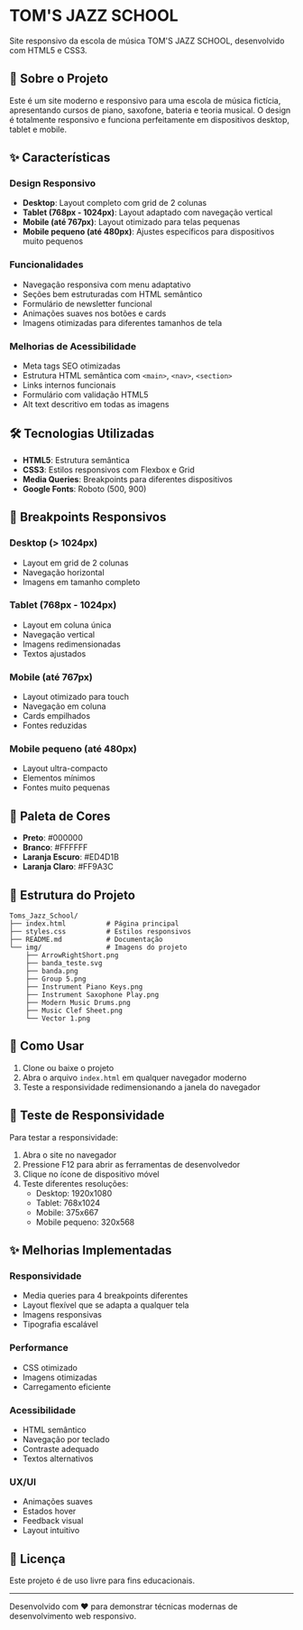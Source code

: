 # TOM'S JAZZ SCHOOL

Site responsivo da escola de música TOM'S JAZZ SCHOOL, desenvolvido com HTML5 e CSS3.

## 🎵 Sobre o Projeto

Este é um site moderno e responsivo para uma escola de música fictícia, apresentando cursos de piano, saxofone, bateria e teoria musical. O design é totalmente responsivo e funciona perfeitamente em dispositivos desktop, tablet e mobile.

## ✨ Características

### Design Responsivo
- **Desktop**: Layout completo com grid de 2 colunas
- **Tablet (768px - 1024px)**: Layout adaptado com navegação vertical
- **Mobile (até 767px)**: Layout otimizado para telas pequenas
- **Mobile pequeno (até 480px)**: Ajustes específicos para dispositivos muito pequenos

### Funcionalidades
- Navegação responsiva com menu adaptativo
- Seções bem estruturadas com HTML semântico
- Formulário de newsletter funcional
- Animações suaves nos botões e cards
- Imagens otimizadas para diferentes tamanhos de tela

### Melhorias de Acessibilidade
- Meta tags SEO otimizadas
- Estrutura HTML semântica com `<main>`, `<nav>`, `<section>`
- Links internos funcionais
- Formulário com validação HTML5
- Alt text descritivo em todas as imagens

## 🛠️ Tecnologias Utilizadas

- **HTML5**: Estrutura semântica
- **CSS3**: Estilos responsivos com Flexbox e Grid
- **Media Queries**: Breakpoints para diferentes dispositivos
- **Google Fonts**: Roboto (500, 900)

## 📱 Breakpoints Responsivos

### Desktop (> 1024px)
- Layout em grid de 2 colunas
- Navegação horizontal
- Imagens em tamanho completo

### Tablet (768px - 1024px)
- Layout em coluna única
- Navegação vertical
- Imagens redimensionadas
- Textos ajustados

### Mobile (até 767px)
- Layout otimizado para touch
- Navegação em coluna
- Cards empilhados
- Fontes reduzidas

### Mobile pequeno (até 480px)
- Layout ultra-compacto
- Elementos mínimos
- Fontes muito pequenas

## 🎨 Paleta de Cores

- **Preto**: #000000
- **Branco**: #FFFFFF
- **Laranja Escuro**: #ED4D1B
- **Laranja Claro**: #FF9A3C

## 📂 Estrutura do Projeto

```
Toms_Jazz_School/
├── index.html          # Página principal
├── styles.css          # Estilos responsivos
├── README.md           # Documentação
└── img/                # Imagens do projeto
    ├── ArrowRightShort.png
    ├── banda_teste.svg
    ├── banda.png
    ├── Group 5.png
    ├── Instrument Piano Keys.png
    ├── Instrument Saxophone Play.png
    ├── Modern Music Drums.png
    ├── Music Clef Sheet.png
    └── Vector 1.png
```

## 🚀 Como Usar

1. Clone ou baixe o projeto
2. Abra o arquivo `index.html` em qualquer navegador moderno
3. Teste a responsividade redimensionando a janela do navegador

## 📱 Teste de Responsividade

Para testar a responsividade:
1. Abra o site no navegador
2. Pressione F12 para abrir as ferramentas de desenvolvedor
3. Clique no ícone de dispositivo móvel
4. Teste diferentes resoluções:
   - Desktop: 1920x1080
   - Tablet: 768x1024
   - Mobile: 375x667
   - Mobile pequeno: 320x568

## ✨ Melhorias Implementadas

### Responsividade
- Media queries para 4 breakpoints diferentes
- Layout flexível que se adapta a qualquer tela
- Imagens responsivas
- Tipografia escalável

### Performance
- CSS otimizado
- Imagens otimizadas
- Carregamento eficiente

### Acessibilidade
- HTML semântico
- Navegação por teclado
- Contraste adequado
- Textos alternativos

### UX/UI
- Animações suaves
- Estados hover
- Feedback visual
- Layout intuitivo

## 📄 Licença

Este projeto é de uso livre para fins educacionais.

---

Desenvolvido com ❤️ para demonstrar técnicas modernas de desenvolvimento web responsivo.